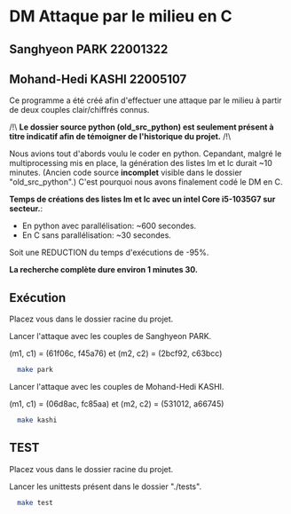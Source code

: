 
# DM Attaque par le milieu en C
## Sanghyeon PARK 22001322
## Mohand-Hedi KASHI 22005107

Ce programme a été créé afin d'effectuer une attaque par le milieu à partir de deux couples clair/chiffrés connus.


/!\ **Le dossier source python (old_src_python) est seulement présent à titre indicatif afin de témoigner de l'historique du projet.** /!\

Nous avions tout d'abords voulu le coder en python. Cepandant, malgré le multiprocessing mis en place, la génération des listes lm et lc durait ~10 minutes. (Ancien code source **incomplet** visible dans le dossier "old_src_python".)
C'est pourquoi nous avons finalement codé le DM en C.

**Temps de créations des listes lm et lc avec un intel Core i5-1035G7 sur secteur.**: 
 - En python avec parallélisation: ~600 secondes.
 - En C sans parallélisation: ~30 secondes.

Soit une REDUCTION du temps d'exécutions de -95%.

**La recherche complète dure environ 1 minutes 30.**


## Exécution

Placez vous dans le dossier racine du projet.


Lancer l'attaque avec les couples de Sanghyeon PARK.

(m1, c1) = (61f06c, f45a76) et 
(m2, c2) = (2bcf92, c63bcc)

```bash
  make park
```

Lancer l'attaque avec les couples de Mohand-Hedi KASHI.

(m1, c1) = (06d8ac, fc85aa) et 
(m2, c2) = (531012, a66745)

```bash
  make kashi
```

## TEST

Placez vous dans le dossier racine du projet.


Lancer les unittests présent dans le dossier "./tests".

```bash
  make test
```